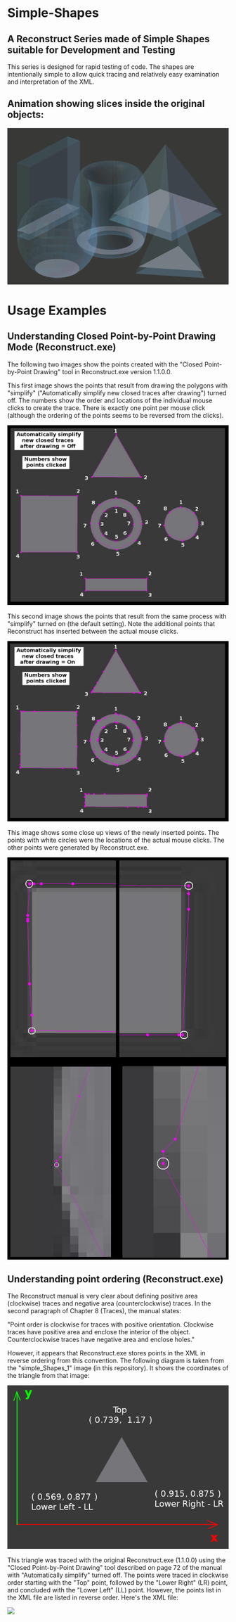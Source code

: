 # Simple-Shapes
## A Reconstruct Series made of Simple Shapes suitable for Development and Testing

This series is designed for rapid testing of code. The shapes are intentionally simple
to allow quick tracing and relatively easy examination and interpretation of the XML.

## Animation showing slices inside the original objects:
![SlicingAnimation](docs/frames.gif?raw=true "Slicing Animation")

# Usage Examples

## Understanding Closed Point-by-Point Drawing Mode (Reconstruct.exe)

The following two images show the points created with the "Closed Point-by-Point Drawing" tool in Reconstruct.exe version 1.1.0.0.

This first image shows the points that result from drawing the polygons with "simplify" ("Automatically simplify new closed traces after drawing") turned off. The numbers show the order and locations of the individual mouse clicks to create the trace. There is exactly one point per mouse click (although the ordering of the points seems to be reversed from the clicks).

![SimplifyOff](docs/Corner_Points_Simplify_Off.png?raw=true "Simplify Off")

This second image shows the points that result from the same process with "simplify" turned on (the default setting). Note the additional points that Reconstruct has inserted between the actual mouse clicks.

![SimplifyOn](docs/Corner_Points_Simplify_On.png?raw=true "Simplify On")

This image shows some close up views of the newly inserted points. The points with white circles were the locations of the actual mouse clicks. The other points were generated by Reconstruct.exe.

![SimplifyOnDetail](docs/Extra_Points_Detail.png?raw=true "Detailed View of Simplify On case")

## Understanding point ordering (Reconstruct.exe)

The Reconstruct manual is very clear about defining positive area (clockwise) traces and negative area (counterclockwise) traces. 
In the second paragraph of Chapter 8 (Traces), the manual states:

"Point order is clockwise for traces with positive orientation. Clockwise traces have positive area and enclose the interior of the object. Counterclockwise traces have negative area and enclose holes."

However, it appears that Reconstruct.exe stores points in the XML in reverse ordering from this convention. The following diagram is taken from the "simple_Shapes_1" image (in this repository). It shows the coordinates of the triangle from that image:

![TrianglePoints](docs/simple_shapes_1_direction_notes.png?raw=true "Triangle Points")

This triangle was traced with the original Reconstruct.exe (1.1.0.0) using the "Closed Point-by-Point Drawing" tool described on page 72 of the manual with "Automatically simplify" turned off. The points were traced in clockwise order starting with the "Top" point, followed by the "Lower Right" (LR) point, and concluded with the "Lower Left" (LL) point. However, the points list in the XML file are listed in reverse order. Here's the XML file:


<?xml version="1.0"?>
<!DOCTYPE Section SYSTEM "section.dtd">

<Section index="1" thickness="0.05" alignLocked="false">
<Transform dim="0"
 xcoef=" 0 1 0 0 0 0"
 ycoef=" 0 0 1 0 0 0">
<Image mag="0.00254" contrast="1" brightness="0" red="true" green="true" blue="true"
 src="simple_shapes_1.jpg" />
<Contour name="domain1" hidden="false" closed="true" simplified="false" border="1 0 1" fill="1 0 1" mode="11"
 points="0 0,
	591 0,
	591 479,
	0 479,
	"/>
</Transform>

<Transform dim="0"
 xcoef=" 0 1 0 0 0 0"
 ycoef=" 0 0 1 0 0 0">
<Contour name="domain1" hidden="false" closed="true" simplified="false" border="1 0 1" fill="1 0 1" mode="9"
 points="0.569187 0.876916,
	0.914512 0.874591,
	0.738943 1.16992,
	"/>
</Transform>

</Section>
